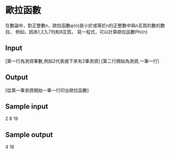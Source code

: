 # 歐拉函數
在數論中，對正整數n，歐拉函數φ(n)是小於或等於n的正整數中與n互質的數的數目。
例如，因為1,3,5,7均和8互質。
寫一程式，可以計算歐拉函數Phi(n)
## Input
[第一行為測資筆數,例如2代表接下來有2筆測資]
[第二行開始為測資,一筆一行]
## Output
[從第一筆測資開始一筆一行印出歐拉函數]
## Sample input
2
8
19
## Sample output
4
18